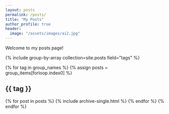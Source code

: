 ```yaml
---
layout: posts
permalink: /posts/
title: "My Posts"
author_profile: true
header:
  image: "/assets/images/ai2.jpg"
---
```


Welcome to my posts page!

{% include group-by-array collection=site.posts field="tags" %}

{% for tag in group_names %}
{% assign posts = group_items[forloop.index0] %}

  <h2 id="{{ tag | slugify }}" class="archive__subtitle">{{ tag }}</h2>
  {% for post in posts %}
    {% include archive-single.html %}
  {% endfor %}
{% endfor %}
